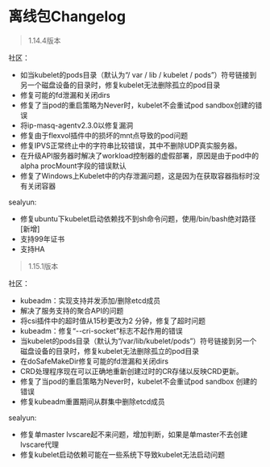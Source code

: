 # 离线包Changelog

> 1.14.4版本

社区：

* 如当kubelet的pods目录（默认为“/ var / lib / kubelet / pods”）符号链接到另一个磁盘设备的目录时，修复kubelet无法删除孤立的pod目录
* 修复可能的fd泄漏和关闭dirs
* 修复了当pod的重启策略为Never时，kubelet不会重试pod sandbox创建的错误
* 将ip-masq-agentv2.3.0以修复漏洞
* 修复由于flexvol插件中的损坏的mnt点导致的pod问题
* 修复IPVS正常终止中的字符串比较错误，其中不删除UDP真实服务器。
* 在升级API服务器时解决了workload控制器的虚假部署，原因是由于pod中的alpha procMount字段的错误默认
* 修复了Windows上Kubelet中的内存泄漏问题，这是因为在获取容器指标时没有关闭容器

sealyun:

* 修复ubuntu下kubelet启动依赖找不到sh命令问题，使用/bin/bash绝对路径 [新增]
* 支持99年证书
* 支持HA

> 1.15.1版本

社区：
* kubeadm：实现支持并发添加/删除etcd成员
* 解决了服务支持的聚合API的问题
* 将csi插件中的超时值从15秒更改为2 分钟，修复了超时问题
* kubeadm：修复“--cri-socket”标志不起作用的错误
* 当kubelet的pods目录（默认为“/var/lib/kubelet/pods”）符号链接到另一个磁盘设备的目录时，修复kubelet无法删除孤立的pod目录
* 在doSafeMakeDir修复可能的fd泄漏和关闭dirs
* CRD处理程序现在可以正确地重新创建过时的CR存储以反映CRD更新。
* 修复了当pod的重启策略为Never时，kubelet不会重试pod sandbox 创建的错误
* 修复kubeadm重置期间从群集中删除etcd成员 

sealyun:

* 修复单master lvscare起不来问题，增加判断，如果是单master不去创建lvscare代理
* 修复kubelet启动依赖可能在一些系统下导致kubelet无法启动问题
